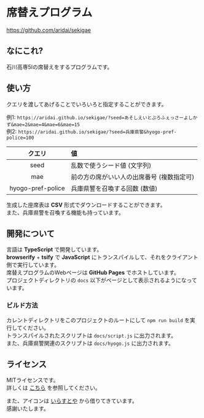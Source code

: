 # 席替えプログラム
https://github.com/aridai/sekigae

## なにこれ?
石川高専5Iの席替えをするプログラムです。

## 使い方
クエリを渡してあげることでいろいろと指定することができます。

例1: `https://aridai.github.io/sekigae/?seed=あそしえいとぷろふぇっさーよしかず&mae=2&mae=4&mae=6&mae=15`  
例2: `https://aridai.github.io/sekigae/?seed=兵庫県警&hyogo-pref-police=100`

| クエリ | 値 |
|:---:|:---|
| seed | 乱数で使うシード値 (文字列) |
| mae | 前の方の席がいい人の出席番号 (複数指定可) |
| hyogo-pref-police | 兵庫県警を召喚する回数 (数値) |

生成した座席表は **CSV** 形式でダウンロードすることができます。  
また、兵庫県警を召喚する機能も持っています。

## 開発について
言語は **TypeScript** で開発しています。  
**browserify** + **tsify** で **JavaScript** にトランスパイルして、それをクライアント側で実行しています。  
席替えプログラムのWebページは **GitHub Pages** でホストしています。  
プロジェクトディレクトリの `docs` 以下がページとして表示されるようになっています。

### ビルド方法
カレントディレクトリをこのプロジェクトのルートにして `npm run build` を実行してください。  
トランスパイルされたスクリプトは `docs/script.js` に出力されます。  
また、兵庫県警関連のスクリプトは `docs/hyogo.js` に出力されます。

## ライセンス
MITライセンスです。  
詳しくは [こちら](https://github.com/aridai/sekigae/blob/master/LICENSE) を参照してください。

また、アイコンは [いらすとや](https://www.irasutoya.com/2017/06/blog-post_371.html) から借りてきています。  
感謝いたします。